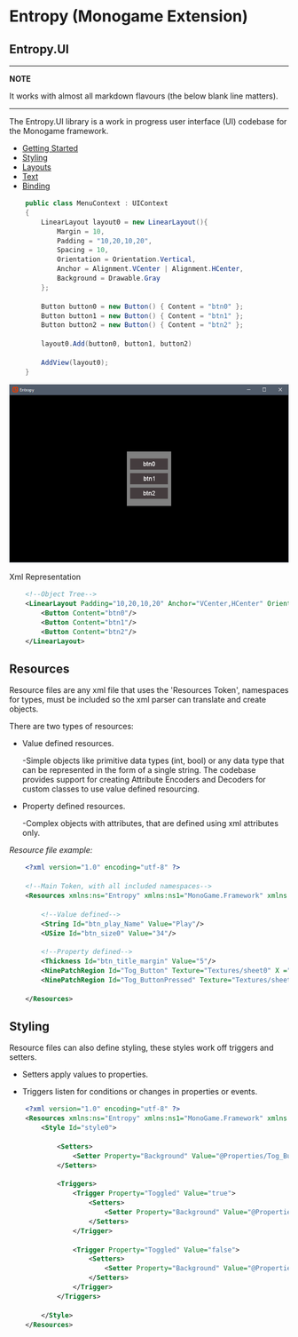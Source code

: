 # Entropy (Monogame Extension)

## Entropy.UI

---
**NOTE**

It works with almost all markdown flavours (the below blank line matters).

---


The Entropy.UI library is a work in progress user interface (UI) codebase for the Monogame framework.  

- [Getting Started](/GettingStarted.md)
- [Styling](/GettingStarted.md)
- [Layouts](/GettingStarted.md)
- [Text](/GettingStarted.md)
- [Binding](/GettingStarted.md)

~~~csharp
    public class MenuContext : UIContext
    {
        LinearLayout layout0 = new LinearLayout(){
            Margin = 10,
            Padding = "10,20,10,20",
            Spacing = 10,
            Orientation = Orientation.Vertical,
            Anchor = Alignment.VCenter | Alignment.HCenter,
            Background = Drawable.Gray
        };
        
        Button button0 = new Button() { Content = "btn0" };
        Button button1 = new Button() { Content = "btn1" };
        Button button2 = new Button() { Content = "btn2" };
        
        layout0.Add(button0, button1, button2)
        
        AddView(layout0);
    }
~~~

<p align="center">
<img src="Layout0.PNG" alt="drawing"/>
</p>

Xml Representation

~~~xml
    <!--Object Tree-->
    <LinearLayout Padding="10,20,10,20" Anchor="VCenter,HCenter" Orientation="Vertical" Margin="10" Spacing="10", Background="#808080">
        <Button Content="btn0"/>
        <Button Content="btn1"/>
        <Button Content="btn2"/>
    </LinearLayout>
~~~

## Resources 

Resource files are any xml file that uses the 'Resources Token', 
namespaces for types, must be included so the xml parser can translate and create objects.

There are two types of resources:

- Value defined resources.
   
   -Simple objects like primitive data types (int, bool) or any data type that can be represented in the form of a single string. 
    The codebase provides support for creating Attribute Encoders and Decoders for custom classes to use value defined resourcing.  

- Property defined resources.
    
    -Complex objects with attributes, that are defined using xml attributes only.

<i>Resource file example:</i>
~~~xml
    <?xml version="1.0" encoding="utf-8" ?>

    <!--Main Token, with all included namespaces-->
    <Resources xmlns:ns="Entropy" xmlns:ns1="MonoGame.Framework" xmlns:ns2="Entropy.UI">
        
        <!--Value defined-->
        <String Id="btn_play_Name" Value="Play"/>
        <USize Id="btn_size0" Value="34"/>
        
        <!--Property defined-->
        <Thickness Id="btn_title_margin" Value="5"/>
        <NinePatchRegion Id="Tog_Button" Texture="Textures/sheet0" X ="0" Y="0" Width="32" Height="32" Padding="2"/>
        <NinePatchRegion Id="Tog_ButtonPressed" Texture="Textures/sheet0" X="0" Y="32" Width="32" Height="32" Padding="1"/>

    </Resources>
~~~


## Styling

Resource files can also define styling, these styles work off triggers and setters. 

 - Setters apply values to properties.
 
 - Triggers listen for conditions or changes in properties or events.


~~~xml
    <?xml version="1.0" encoding="utf-8" ?>
    <Resources xmlns:ns="Entropy" xmlns:ns1="MonoGame.Framework" xmlns:ns2="Entropy.UI">
        <Style Id="style0">
            
            <Setters>
                <Setter Property="Background" Value="@Properties/Tog_Button"/>
            </Setters>

            <Triggers>
                <Trigger Property="Toggled" Value="true">
                    <Setters>
                        <Setter Property="Background" Value="@Properties/Tog_ButtonPressed"/>
                    </Setters>
                </Trigger>

                <Trigger Property="Toggled" Value="false">
                    <Setters>
                        <Setter Property="Background" Value="@Properties/Tog_Button"/>
                    </Setters>
                </Trigger>
            </Triggers>

        </Style>
    </Resources> 
~~~

